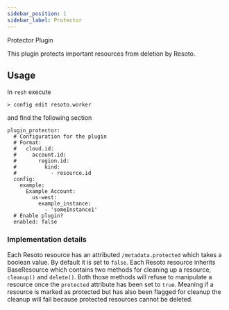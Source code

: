 ```yaml
---
sidebar_position: 1
sidebar_label: Protector
---
```


Protector Plugin

This plugin protects important resources from deletion by Resoto.

## Usage

In `resh` execute

```
> config edit resoto.worker
```

and find the following section

```
plugin_protector:
  # Configuration for the plugin
  # Format:
  #   cloud.id:
  #     account.id:
  #       region.id:
  #         kind:
  #           - resource.id
  config:
    example:
      Example Account:
        us-west:
          example_instance:
            - 'someInstance1'
  # Enable plugin?
  enabled: false
```

### Implementation details

Each Resoto resource has an attributed `/metadata.protected` which takes a boolean value. By default it is set to `false`. Each Resoto resource inherits BaseResource which contains two methods for cleaning up a resource, `cleanup()` and `delete()`. Both those methods will refuse to manipulate a resource once the `protected` attribute has been set to `true`. Meaning if a resource is marked as protected but has also been flagged for cleanup the cleanup will fail because protected resources cannot be deleted.
